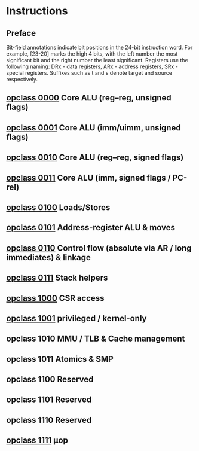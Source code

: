 # Instructions

## Preface

Bit-field annotations indicate bit positions in the 24-bit instruction word.
For example, [23-20] marks the high 4 bits, with the left number the most
significant bit and the right number the least significant.
Registers use the following naming:
  DRx - data registers, ARx - address registers, SRx - special registers.
Suffixes such as t and s denote target and source respectively.

## [opclass 0000](opcodes/opclass0.md) Core ALU (reg–reg, unsigned flags)

## [opclass 0001](opcodes/opclass1.md) Core ALU (imm/uimm, unsigned flags)

## [opclass 0010](opcodes/opclass2.md) Core ALU (reg–reg, signed flags)

## [opclass 0011](opcodes/opclass3.md) Core ALU (imm, signed flags / PC-rel)

## [opclass 0100](opcodes/opclass4.md) Loads/Stores

## [opclass 0101](opcodes/opclass5.md) Address-register ALU & moves

## [opclass 0110](opcodes/opclass6.md) Control flow (absolute via AR / long immediates) & linkage

## [opclass 0111](opcodes/opclass7.md) Stack helpers

## [opclass 1000](opcodes/opclass8.md) CSR access

## [opclass 1001](opcodes/opclass9.md) privileged / kernel-only

## opclass 1010 MMU / TLB & Cache management

## opclass 1011 Atomics & SMP

## opclass 1100 Reserved

## opclass 1101 Reserved

## opclass 1110 Reserved

## [opclass 1111](opcodes/opclassf.md) µop
